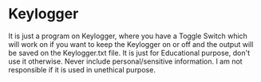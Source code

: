 # Keylogger
It is just a program on Keylogger, where you have a Toggle Switch which will work on if you want to keep the Keylogger on or off and the output will be saved on the Keylogger.txt file.
It is just for Educational purpose, don't use it otherwise.
Never include personal/sensitive information.
I am not responsible if it is used in unethical purpose.
